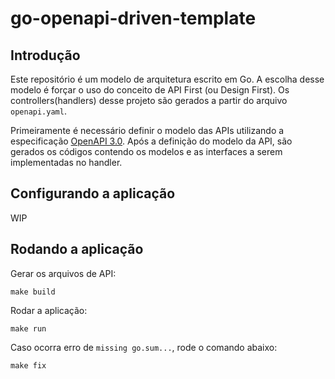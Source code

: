 # go-openapi-driven-template

## Introdução
Este repositório é um modelo de arquitetura escrito em Go. A escolha desse modelo é forçar o uso do conceito de API First (ou Design First). Os controllers(handlers) desse projeto são gerados a partir do arquivo `openapi.yaml`.

Primeiramente é necessário definir o modelo das APIs utilizando a especificação [OpenAPI 3.0](https://swagger.io/docs/specification/about/). Após a definição do modelo da API, são gerados os códigos contendo os modelos e as interfaces a serem implementadas no handler.

## Configurando a aplicação
WIP

## Rodando a aplicação
Gerar os arquivos de API:
```
make build
```

Rodar a aplicação:
```
make run
```

Caso ocorra erro de `missing go.sum...`, rode o comando abaixo:
```
make fix
```